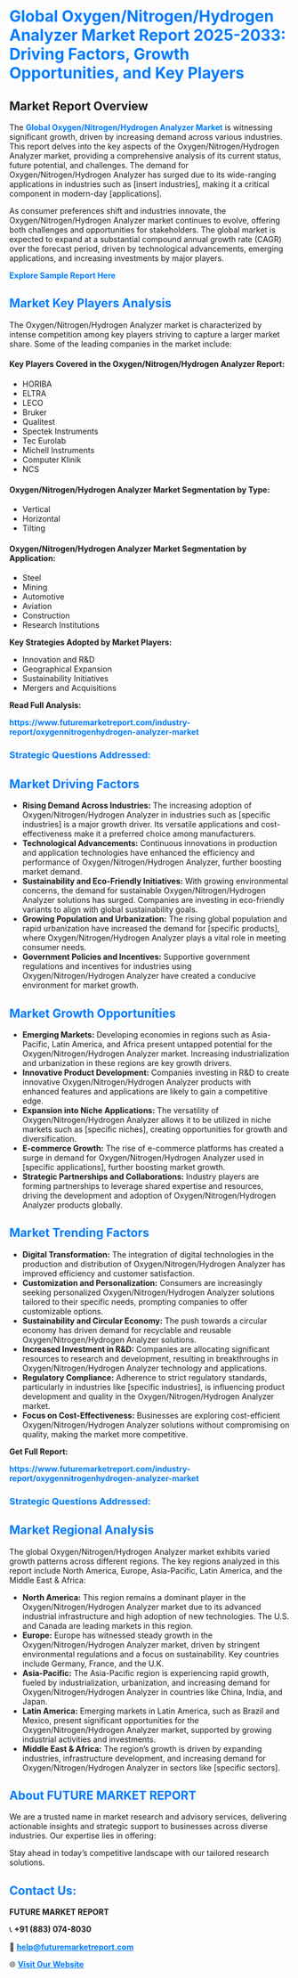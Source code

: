 <h1 style="color: #007BFF;">Global Oxygen/Nitrogen/Hydrogen Analyzer Market Report 2025-2033: Driving Factors, Growth Opportunities, and Key Players</h1>

<section id="overview">
<h2>Market Report Overview</h2>
<p>The <a href="https://www.futuremarketreport.com/industry-report/oxygennitrogenhydrogen-analyzer-market" style="color: #007BFF; text-decoration: none;"><strong>Global Oxygen/Nitrogen/Hydrogen Analyzer Market</strong></a> is witnessing significant growth, driven by increasing demand across various industries. This report delves into the key aspects of the Oxygen/Nitrogen/Hydrogen Analyzer market, providing a comprehensive analysis of its current status, future potential, and challenges. The demand for Oxygen/Nitrogen/Hydrogen Analyzer has surged due to its wide-ranging applications in industries such as [insert industries], making it a critical component in modern-day [applications].</p>
<p>As consumer preferences shift and industries innovate, the Oxygen/Nitrogen/Hydrogen Analyzer market continues to evolve, offering both challenges and opportunities for stakeholders. The global market is expected to expand at a substantial compound annual growth rate (CAGR) over the forecast period, driven by technological advancements, emerging applications, and increasing investments by major players.</p>
</section>

<section id="overview">
<p><a href="https://www.futuremarketreport.com/request-sample/reportId=92238" style="color: #007BFF; text-decoration: none;"><strong>Explore Sample Report Here</strong></a></p>
</section>

<section id="key-players">
<h2 style="color: #007BFF;">Market Key Players Analysis</h2>
<p>The Oxygen/Nitrogen/Hydrogen Analyzer market is characterized by intense competition among key players striving to capture a larger market share. Some of the leading companies in the market include:</p>
<h4>Key Players Covered in the Oxygen/Nitrogen/Hydrogen Analyzer Report:</h4>
<ul><li>HORIBA</li><li>ELTRA</li><li>LECO</li><li>Bruker</li><li>Qualitest</li><li>Spectek Instruments</li><li>Tec Eurolab</li><li>Michell Instruments</li><li>Computer Klinik</li><li>NCS</li></ul>
<h4>Oxygen/Nitrogen/Hydrogen Analyzer Market Segmentation by Type:</h4>
<ul><li>Vertical</li><li>Horizontal</li><li>Tilting</li></ul>

<h4>Oxygen/Nitrogen/Hydrogen Analyzer Market Segmentation by Application:</h4>
<ul><li>Steel</li><li>Mining</li><li>Automotive</li><li>Aviation</li><li>Construction</li><li>Research Institutions</li></ul>
<p><strong>Key Strategies Adopted by Market Players:</strong></p>
<ul>
<li>Innovation and R&D</li>
<li>Geographical Expansion</li>
<li>Sustainability Initiatives</li>
<li>Mergers and Acquisitions</li>
</ul>
</section>

<section>
<p><strong>Read Full Analysis: </strong></p><a href="https://www.futuremarketreport.com/industry-report/oxygennitrogenhydrogen-analyzer-market" style="color: #007BFF; text-decoration: none;"><strong>https://www.futuremarketreport.com/industry-report/oxygennitrogenhydrogen-analyzer-market</strong></a>
<h3 style="color: #007BFF;">Strategic Questions Addressed:</h3>
</section>

<section id="driving-factors">
<h2 style="color: #007BFF;">Market Driving Factors</h2>
<ul>
<li><strong>Rising Demand Across Industries:</strong> The increasing adoption of Oxygen/Nitrogen/Hydrogen Analyzer in industries such as [specific industries] is a major growth driver. Its versatile applications and cost-effectiveness make it a preferred choice among manufacturers.</li>
<li><strong>Technological Advancements:</strong> Continuous innovations in production and application technologies have enhanced the efficiency and performance of Oxygen/Nitrogen/Hydrogen Analyzer, further boosting market demand.</li>
<li><strong>Sustainability and Eco-Friendly Initiatives:</strong> With growing environmental concerns, the demand for sustainable Oxygen/Nitrogen/Hydrogen Analyzer solutions has surged. Companies are investing in eco-friendly variants to align with global sustainability goals.</li>
<li><strong>Growing Population and Urbanization:</strong> The rising global population and rapid urbanization have increased the demand for [specific products], where Oxygen/Nitrogen/Hydrogen Analyzer plays a vital role in meeting consumer needs.</li>
<li><strong>Government Policies and Incentives:</strong> Supportive government regulations and incentives for industries using Oxygen/Nitrogen/Hydrogen Analyzer have created a conducive environment for market growth.</li>
</ul>
</section>

<section id="growth-opportunities">
<h2 style="color: #007BFF;">Market Growth Opportunities</h2>
<ul>
<li><strong>Emerging Markets:</strong> Developing economies in regions such as Asia-Pacific, Latin America, and Africa present untapped potential for the Oxygen/Nitrogen/Hydrogen Analyzer market. Increasing industrialization and urbanization in these regions are key growth drivers.</li>
<li><strong>Innovative Product Development:</strong> Companies investing in R&D to create innovative Oxygen/Nitrogen/Hydrogen Analyzer products with enhanced features and applications are likely to gain a competitive edge.</li>
<li><strong>Expansion into Niche Applications:</strong> The versatility of Oxygen/Nitrogen/Hydrogen Analyzer allows it to be utilized in niche markets such as [specific niches], creating opportunities for growth and diversification.</li>
<li><strong>E-commerce Growth:</strong> The rise of e-commerce platforms has created a surge in demand for Oxygen/Nitrogen/Hydrogen Analyzer used in [specific applications], further boosting market growth.</li>
<li><strong>Strategic Partnerships and Collaborations:</strong> Industry players are forming partnerships to leverage shared expertise and resources, driving the development and adoption of Oxygen/Nitrogen/Hydrogen Analyzer products globally.</li>
</ul>
</section>

<section id="trending-factors">
<h2 style="color: #007BFF;">Market Trending Factors</h2>
<ul>
<li><strong>Digital Transformation:</strong> The integration of digital technologies in the production and distribution of Oxygen/Nitrogen/Hydrogen Analyzer has improved efficiency and customer satisfaction.</li>
<li><strong>Customization and Personalization:</strong> Consumers are increasingly seeking personalized Oxygen/Nitrogen/Hydrogen Analyzer solutions tailored to their specific needs, prompting companies to offer customizable options.</li>
<li><strong>Sustainability and Circular Economy:</strong> The push towards a circular economy has driven demand for recyclable and reusable Oxygen/Nitrogen/Hydrogen Analyzer solutions.</li>
<li><strong>Increased Investment in R&D:</strong> Companies are allocating significant resources to research and development, resulting in breakthroughs in Oxygen/Nitrogen/Hydrogen Analyzer technology and applications.</li>
<li><strong>Regulatory Compliance:</strong> Adherence to strict regulatory standards, particularly in industries like [specific industries], is influencing product development and quality in the Oxygen/Nitrogen/Hydrogen Analyzer market.</li>
<li><strong>Focus on Cost-Effectiveness:</strong> Businesses are exploring cost-efficient Oxygen/Nitrogen/Hydrogen Analyzer solutions without compromising on quality, making the market more competitive.</li>
</ul>
</section>

<section>
<p><strong>Get Full Report: </strong></p><a href="https://www.futuremarketreport.com/industry-report/oxygennitrogenhydrogen-analyzer-market" style="color: #007BFF; text-decoration: none;"><strong>https://www.futuremarketreport.com/industry-report/oxygennitrogenhydrogen-analyzer-market</strong></a>
<h3 style="color: #007BFF;">Strategic Questions Addressed:</h3>
</section>


<section id="regional-analysis">
<h2 style="color: #007BFF;">Market Regional Analysis</h2>
<p>The global Oxygen/Nitrogen/Hydrogen Analyzer market exhibits varied growth patterns across different regions. The key regions analyzed in this report include North America, Europe, Asia-Pacific, Latin America, and the Middle East & Africa:</p>
<ul>
<li><strong>North America:</strong> This region remains a dominant player in the Oxygen/Nitrogen/Hydrogen Analyzer market due to its advanced industrial infrastructure and high adoption of new technologies. The U.S. and Canada are leading markets in this region.</li>
<li><strong>Europe:</strong> Europe has witnessed steady growth in the Oxygen/Nitrogen/Hydrogen Analyzer market, driven by stringent environmental regulations and a focus on sustainability. Key countries include Germany, France, and the U.K.</li>
<li><strong>Asia-Pacific:</strong> The Asia-Pacific region is experiencing rapid growth, fueled by industrialization, urbanization, and increasing demand for Oxygen/Nitrogen/Hydrogen Analyzer in countries like China, India, and Japan.</li>
<li><strong>Latin America:</strong> Emerging markets in Latin America, such as Brazil and Mexico, present significant opportunities for the Oxygen/Nitrogen/Hydrogen Analyzer market, supported by growing industrial activities and investments.</li>
<li><strong>Middle East & Africa:</strong> The region’s growth is driven by expanding industries, infrastructure development, and increasing demand for Oxygen/Nitrogen/Hydrogen Analyzer in sectors like [specific sectors].</li>
</ul>
</section>

<footer>
<h2 style="color: #007BFF;">About FUTURE MARKET REPORT</h2>
<p>We are a trusted name in market research and advisory services, delivering actionable insights and strategic support to businesses across diverse industries. Our expertise lies in offering:</p>

<p>Stay ahead in today’s competitive landscape with our tailored research solutions.</p>

<h2 style="color: #007BFF;">Contact Us:</h2>
<p><strong>FUTURE MARKET REPORT</strong></p>
<p>📞 <strong>+91 (883) 074-8030</strong></p>
<p>📧 <strong><a href="mailto:help@futuremarketreport.com" style="color: #007BFF;">help@futuremarketreport.com</a></strong></p>
<p>🌐 <strong><a href="https://www.futuremarketreport.com/" style="color: #007BFF;">Visit Our Website</a></strong></p>
</footer>